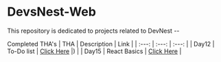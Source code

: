 # DevsNest-Web
This repository is dedicated to projects related to DevNest -- 

Completed THA's
| THA | Description | Link |
| :---: | :---: | :---: |
| Day12 | To-Do list | [Click Here](https://codesandbox.io/s/exciting-bas-6u2fh) |) |
| Day15 | React Basics | [Click Here](https://codesandbox.io/s/exciting-bas-6u2fh) |
